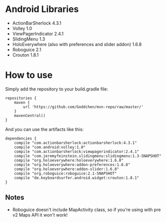 # Android Libraries

- ActionBarSherlock 4.3.1
- Volley 1.0
- ViewPagerIndicator 2.4.1
- SlidingMenu 1.3
- HoloEverywhere (also with preferences and slider addon) 1.6.8
- Roboguice 2.1
- Crouton 1.8.1

# How to use

Simply add the repository to your build.gradle file:

    repositories {
        maven {
            url 'https://github.com/Goddchen/mvn-repo/raw/master/'
        }
        mavenCentral()
    }

And you can use the artifacts like this:

    dependencies {
        compile "com.actionbarsherlock:actionbarsherlock:4.3.1"
        compile "com.android:volley:1.0"
        compile "com.actionbarsherlock:viewpagerindicator:2.4.1"
        compile "com.jeremyfeinstein.slidingmenu:slidingmenu:1.3-SNAPSHOT"
        compile "org.holoeverywhere:holoeverywhere:1.6.8"
        compile "org.holoeverywhere:addon-preferences:1.6.8"
        compile "org.holoeverywhere:addon-slider:1.6.8"
        compile "org.roboguice:roboguice:2.1-SNAPSHOT"
        compile "de.keyboardsurfer.android.widget:crouton:1.8.1"
    }

## Notes

- Roboguice doesn't include MapActivity class, so if you're using with pre v2 Maps API it won't work!